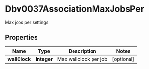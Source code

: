 

# Dbv0037AssociationMaxJobsPer

Max jobs per settings

## Properties

| Name | Type | Description | Notes |
|------------ | ------------- | ------------- | -------------|
|**wallClock** | **Integer** | Max wallclock per job |  [optional] |



